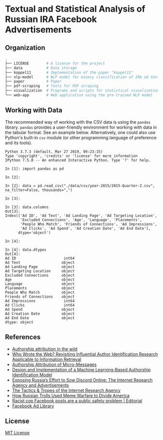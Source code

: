 # Textual and Statistical Analysis of Russian IRA Facebook Advertisements

## Organization

```zsh
.
├── LICENSE        # A license for the project
├── data           # Data storage
├── koppel11       # Implementation of the paper "koppel11"
├── nlp-model      # NLP model for binary classification of IRA ad texts
├── paper          # Paper
├── pdf-scraping   # Tools for PDF scraping
├── visualization  # Programs and scripts for statistical visualizations
└── web-app        # Web application using the pre-trained NLP model
```

## Working with Data

The recommended way of working with the CSV data is using the `pandas` library.
`pandas` provides a user-friendly environment for working with data in the
tabular format. See an example below. Alternatively, one could also use
Python's built-in `csv` module (or other programming language of preference and
its tools).

```python3
Python 3.7.3 (default, Mar 27 2019, 09:23:15)
Type 'copyright', 'credits' or 'license' for more information
IPython 7.5.0 -- An enhanced Interactive Python. Type '?' for help.

In [1]: import pandas as pd

In [2]:

In [2]: data = pd.read_csv("./data/csv/year-2015/2015-Quarter-2.csv", na_filter=False, thousands=",")

In [3]:

In [3]: data.columns
Out[3]:
Index(['Ad ID', 'Ad Text', 'Ad Landing Page', 'Ad Targeting Location',
       'Excluded Connections', 'Age', 'Language', 'Placements',
       'People Who Match', 'Friends of Connections', 'Ad Impressions',
       'Ad Clicks', 'Ad Spend', 'Ad Creation Date', 'Ad End Date'],
      dtype='object')

In [4]:

In [4]: data.dtypes
Out[4]:
Ad ID                      int64
Ad Text                   object
Ad Landing Page           object
Ad Targeting Location     object
Excluded Connections      object
Age                       object
Language                  object
Placements                object
People Who Match          object
Friends of Connections    object
Ad Impressions             int64
Ad Clicks                  int64
Ad Spend                  object
Ad Creation Date          object
Ad End Date               object
dtype: object
```

## References

- [Authorship attribution in the wild](https://www.researchgate.net/publication/220147732_Authorship_attribution_in_the_wild)
- [Who Wrote the Web? Revisiting Influential Author Identification Research Applicable to Information Retrieval](https://www.researchgate.net/publication/309025021_Who_Wrote_the_Web_Revisiting_Influential_Author_Identification_Research_Applicable_to_Information_Retrieval)
- [Authorship Attribution of Micro-Messages](https://www.aclweb.org/anthology/D13-1193)
- [Design and Implementation of a Machine Learning-Based Authorship Identification Model](https://www.hindawi.com/journals/sp/2019/9431073/)
- [Exposing Russia’s Effort to Sow Discord Online: The Internet Research Agency and Advertisements](https://intelligence.house.gov/social-media-content/)
- [The Tactics & Tropes of the Internet Research Agency](https://disinformationreport.blob.core.windows.net/disinformation-report/NewKnowledge-Disinformation-Report-Whitepaper.pdf)
- [How Russian Trolls Used Meme Warfare to Divide America](https://www.wired.com/story/russia-ira-propaganda-senate-report/)
- [Racist cop Facebook posts are a public safety problem | Editorial](https://www.inquirer.com/opinion/editorials/philadelphia-police-facebook-posts-plain-view-project-racist-20190605.html)
- [Facebook Ad Library](https://www.facebook.com/ads/library)

## License

[MIT License](LICENSE)
